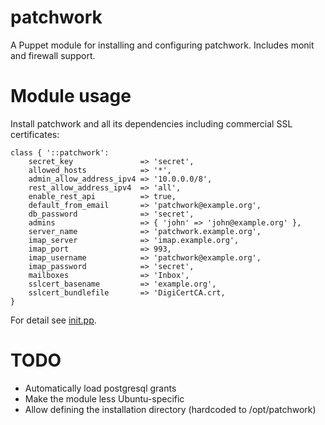 # patchwork

A Puppet module for installing and configuring patchwork. Includes monit and 
firewall support.

# Module usage

Install patchwork and all its dependencies including commercial SSL 
certificates:

    class { '::patchwork':
        secret_key               => 'secret',
        allowed_hosts            => '*',
        admin_allow_address_ipv4 => '10.0.0.0/8',
        rest_allow_address_ipv4  => 'all',
        enable_rest_api          => true,
        default_from_email       => 'patchwork@example.org',
        db_password              => 'secret',
        admins                   => { 'john' => 'john@example.org' },
        server_name              => 'patchwork.example.org',
        imap_server              => 'imap.example.org',
        imap_port                => 993,
        imap_username            => 'patchwork@example.org',
        imap_password            => 'secret',
        mailboxes                => 'Inbox',
        sslcert_basename         => 'example.org',
        sslcert_bundlefile       => 'DigiCertCA.crt,
    }

For detail see [init.pp](manifests/init.pp).

# TODO

* Automatically load postgresql grants
* Make the module less Ubuntu-specific
* Allow defining the installation directory (hardcoded to /opt/patchwork)
